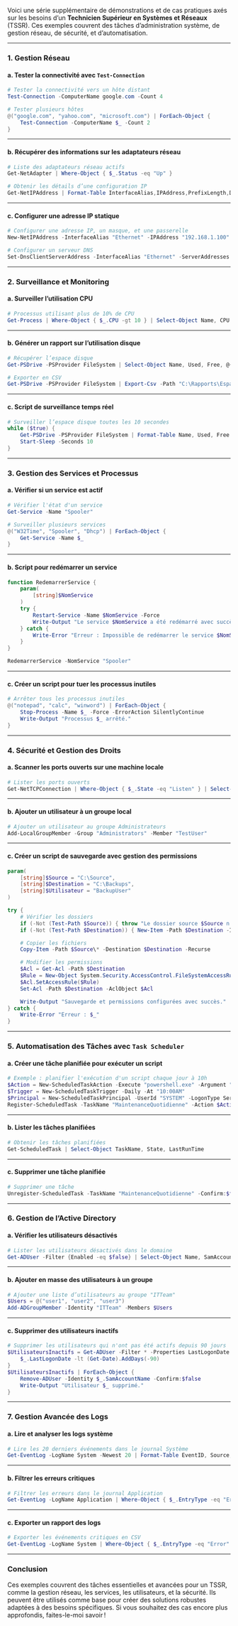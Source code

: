 Voici une série supplémentaire de démonstrations et de cas pratiques axés sur les besoins d’un **Technicien Supérieur en Systèmes et Réseaux** (TSSR). Ces exemples couvrent des tâches d’administration système, de gestion réseau, de sécurité, et d’automatisation.

---

### **1. Gestion Réseau**

#### **a. Tester la connectivité avec `Test-Connection`**
```powershell
# Tester la connectivité vers un hôte distant
Test-Connection -ComputerName google.com -Count 4

# Tester plusieurs hôtes
@("google.com", "yahoo.com", "microsoft.com") | ForEach-Object {
    Test-Connection -ComputerName $_ -Count 2
}
```

---

#### **b. Récupérer des informations sur les adaptateurs réseau**
```powershell
# Liste des adaptateurs réseau actifs
Get-NetAdapter | Where-Object { $_.Status -eq "Up" }

# Obtenir les détails d’une configuration IP
Get-NetIPAddress | Format-Table InterfaceAlias,IPAddress,PrefixLength,DefaultGateway
```

---

#### **c. Configurer une adresse IP statique**
```powershell
# Configurer une adresse IP, un masque, et une passerelle
New-NetIPAddress -InterfaceAlias "Ethernet" -IPAddress "192.168.1.100" -PrefixLength 24 -DefaultGateway "192.168.1.1"

# Configurer un serveur DNS
Set-DnsClientServerAddress -InterfaceAlias "Ethernet" -ServerAddresses "8.8.8.8", "8.8.4.4"
```

---

### **2. Surveillance et Monitoring**

#### **a. Surveiller l’utilisation CPU**
```powershell
# Processus utilisant plus de 10% de CPU
Get-Process | Where-Object { $_.CPU -gt 10 } | Select-Object Name, CPU
```

---

#### **b. Générer un rapport sur l’utilisation disque**
```powershell
# Récupérer l’espace disque
Get-PSDrive -PSProvider FileSystem | Select-Object Name, Used, Free, @{Name="FreeGB";Expression={($_.Free/1GB -as [int])}}

# Exporter en CSV
Get-PSDrive -PSProvider FileSystem | Export-Csv -Path "C:\Rapports\EspaceDisque.csv" -NoTypeInformation
```

---

#### **c. Script de surveillance temps réel**
```powershell
# Surveiller l’espace disque toutes les 10 secondes
while ($true) {
    Get-PSDrive -PSProvider FileSystem | Format-Table Name, Used, Free
    Start-Sleep -Seconds 10
}
```

---

### **3. Gestion des Services et Processus**

#### **a. Vérifier si un service est actif**
```powershell
# Vérifier l'état d'un service
Get-Service -Name "Spooler"

# Surveiller plusieurs services
@("W32Time", "Spooler", "Dhcp") | ForEach-Object {
    Get-Service -Name $_
}
```

---

#### **b. Script pour redémarrer un service**
```powershell
function RedemarrerService {
    param(
        [string]$NomService
    )
    try {
        Restart-Service -Name $NomService -Force
        Write-Output "Le service $NomService a été redémarré avec succès."
    } catch {
        Write-Error "Erreur : Impossible de redémarrer le service $NomService"
    }
}

RedemarrerService -NomService "Spooler"
```

---

#### **c. Créer un script pour tuer les processus inutiles**
```powershell
# Arrêter tous les processus inutiles
@("notepad", "calc", "winword") | ForEach-Object {
    Stop-Process -Name $_ -Force -ErrorAction SilentlyContinue
    Write-Output "Processus $_ arrêté."
}
```

---

### **4. Sécurité et Gestion des Droits**

#### **a. Scanner les ports ouverts sur une machine locale**
```powershell
# Lister les ports ouverts
Get-NetTCPConnection | Where-Object { $_.State -eq "Listen" } | Select-Object LocalAddress, LocalPort, State
```

---

#### **b. Ajouter un utilisateur à un groupe local**
```powershell
# Ajouter un utilisateur au groupe Administrateurs
Add-LocalGroupMember -Group "Administrators" -Member "TestUser"
```

---

#### **c. Créer un script de sauvegarde avec gestion des permissions**
```powershell
param(
    [string]$Source = "C:\Source",
    [string]$Destination = "C:\Backups",
    [string]$Utilisateur = "BackupUser"
)

try {
    # Vérifier les dossiers
    if (-Not (Test-Path $Source)) { throw "Le dossier source $Source n'existe pas." }
    if (-Not (Test-Path $Destination)) { New-Item -Path $Destination -ItemType Directory }

    # Copier les fichiers
    Copy-Item -Path $Source\* -Destination $Destination -Recurse

    # Modifier les permissions
    $Acl = Get-Acl -Path $Destination
    $Rule = New-Object System.Security.AccessControl.FileSystemAccessRule($Utilisateur, "FullControl", "Allow")
    $Acl.SetAccessRule($Rule)
    Set-Acl -Path $Destination -AclObject $Acl

    Write-Output "Sauvegarde et permissions configurées avec succès."
} catch {
    Write-Error "Erreur : $_"
}
```

---

### **5. Automatisation des Tâches avec `Task Scheduler`**

#### **a. Créer une tâche planifiée pour exécuter un script**
```powershell
# Exemple : planifier l'exécution d'un script chaque jour à 10h
$Action = New-ScheduledTaskAction -Execute "powershell.exe" -Argument "-File C:\Scripts\Maintenance.ps1"
$Trigger = New-ScheduledTaskTrigger -Daily -At "10:00AM"
$Principal = New-ScheduledTaskPrincipal -UserId "SYSTEM" -LogonType ServiceAccount
Register-ScheduledTask -TaskName "MaintenanceQuotidienne" -Action $Action -Trigger $Trigger -Principal $Principal
```

---

#### **b. Lister les tâches planifiées**
```powershell
# Obtenir les tâches planifiées
Get-ScheduledTask | Select-Object TaskName, State, LastRunTime
```

---

#### **c. Supprimer une tâche planifiée**
```powershell
# Supprimer une tâche
Unregister-ScheduledTask -TaskName "MaintenanceQuotidienne" -Confirm:$false
```

---

### **6. Gestion de l’Active Directory**

#### **a. Vérifier les utilisateurs désactivés**
```powershell
# Lister les utilisateurs désactivés dans le domaine
Get-ADUser -Filter {Enabled -eq $false} | Select-Object Name, SamAccountName
```

---

#### **b. Ajouter en masse des utilisateurs à un groupe**
```powershell
# Ajouter une liste d’utilisateurs au groupe "ITTeam"
$Users = @("user1", "user2", "user3")
Add-ADGroupMember -Identity "ITTeam" -Members $Users
```

---

#### **c. Supprimer des utilisateurs inactifs**
```powershell
# Supprimer les utilisateurs qui n'ont pas été actifs depuis 90 jours
$UtilisateursInactifs = Get-ADUser -Filter * -Properties LastLogonDate | Where-Object {
    $_.LastLogonDate -lt (Get-Date).AddDays(-90)
}
$UtilisateursInactifs | ForEach-Object {
    Remove-ADUser -Identity $_.SamAccountName -Confirm:$false
    Write-Output "Utilisateur $_ supprimé."
}
```

---

### **7. Gestion Avancée des Logs**

#### **a. Lire et analyser les logs système**
```powershell
# Lire les 20 derniers événements dans le journal Système
Get-EventLog -LogName System -Newest 20 | Format-Table EventID, Source, Message
```

---

#### **b. Filtrer les erreurs critiques**
```powershell
# Filtrer les erreurs dans le journal Application
Get-EventLog -LogName Application | Where-Object { $_.EntryType -eq "Error" } | Select-Object TimeGenerated, Source, Message
```

---

#### **c. Exporter un rapport des logs**
```powershell
# Exporter les événements critiques en CSV
Get-EventLog -LogName System | Where-Object { $_.EntryType -eq "Error" } | Export-Csv -Path "C:\Logs\RapportErreurs.csv" -NoTypeInformation
```

---

### **Conclusion**
Ces exemples couvrent des tâches essentielles et avancées pour un TSSR, comme la gestion réseau, les services, les utilisateurs, et la sécurité. Ils peuvent être utilisés comme base pour créer des solutions robustes adaptées à des besoins spécifiques. Si vous souhaitez des cas encore plus approfondis, faites-le-moi savoir !